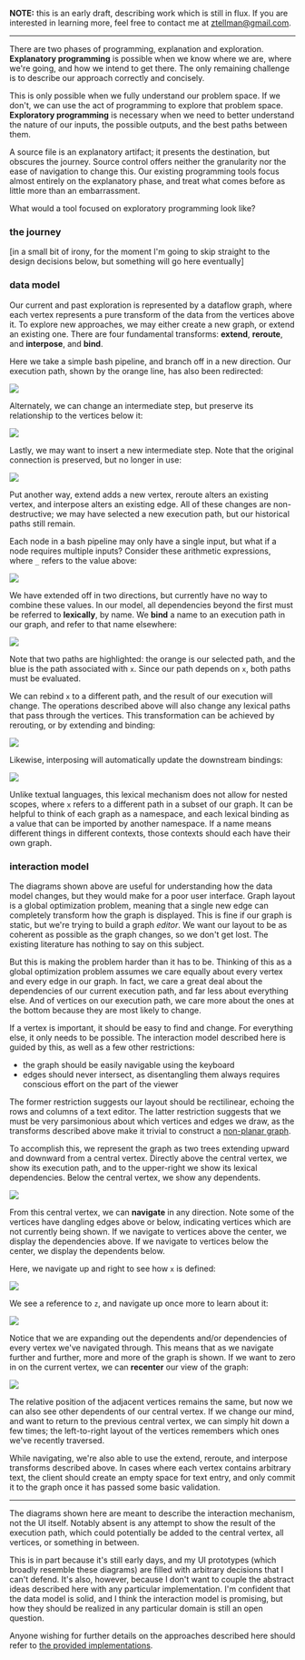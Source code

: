 **NOTE:** this is an early draft, describing work which is still in flux.  If you are interested in learning more, feel free to contact me at ztellman@gmail.com.  

---

There are two phases of programming, explanation and exploration.  **Explanatory programming** is possible when we know where we are, where we're going, and how we intend to get there.  The only remaining challenge is to describe our approach correctly and concisely.  

This is only possible when we fully understand our problem space.  If we don't, we can use the act of programming to explore that problem space.  **Exploratory programming** is necessary when we need to better understand the nature of our inputs, the possible outputs, and the best paths between them.

A source file is an explanatory artifact; it presents the destination, but obscures the journey.  Source control offers neither the granularity nor the ease of navigation to change this.  Our existing programming tools focus almost entirely on the explanatory phase, and treat what comes before as little more than an embarrassment.  

What would a tool focused on exploratory programming look like?

### the journey

[in a small bit of irony, for the moment I'm going to skip straight to the design decisions below, but something will go here eventually]

### data model

Our current and past exploration is represented by a dataflow graph, where each vertex represents a pure transform of the data from the vertices above it.  To explore new approaches, we may either create a new graph, or extend an existing one.  There are four fundamental transforms: **extend**, **reroute**, and **interpose**, and **bind**.

Here we take a simple bash pipeline, and branch off in a new direction.  Our execution path, shown by the orange line, has also been redirected:

![](doc/extend.png)

Alternately, we can change an intermediate step, but preserve its relationship to the vertices below it: 

![](doc/reroute.png)

Lastly, we may want to insert a new intermediate step.  Note that the original connection is preserved, but no longer in use:

![](doc/interpose.png)

Put another way, extend adds a new vertex, reroute alters an existing vertex, and interpose alters an existing edge.  All of these changes are non-destructive; we may have selected a new execution path, but our historical paths still remain.

Each node in a bash pipeline may only have a single input, but what if a node requires multiple inputs?  Consider these arithmetic expressions, where `_` refers to the value above:

![](doc/arithmetic1.png)

We have extended off in two directions, but currently have no way to combine these values.  In our model, all dependencies beyond the first must be referred to **lexically**, by name.  We **bind** a name to an execution path in our graph, and refer to that name elsewhere:

![](doc/arithmetic2.png)

Note that two paths are highlighted: the orange is our selected path, and the blue is the path associated with `x`.  Since our path depends on `x`, both paths must be evaluated.

We can rebind `x` to a different path, and the result of our execution will change.  The operations described above will also change any lexical paths that pass through the vertices.  This transformation can be achieved by rerouting, or by extending and binding:

![](doc/arithmetic3.png)

Likewise, interposing will automatically update the downstream bindings:

![](doc/arithmetic4.png)

Unlike textual languages, this lexical mechanism does not allow for nested scopes, where `x` refers to a different path in a subset of our graph.  It can be helpful to think of each graph as a namespace, and each lexical binding as a value that can be imported by another namespace.  If a name means different things in different contexts, those contexts should each have their own graph.

### interaction model

The diagrams shown above are useful for understanding how the data model changes, but they would make for a poor user interface.  Graph layout is a global optimization problem, meaning that a single new edge can completely transform how the graph is displayed.  This is fine if our graph is static, but we're trying to build a graph *editor*.  We want our layout to be as coherent as possible as the graph changes, so we don't get lost.  The existing literature has nothing to say on this subject.

But this is making the problem harder than it has to be.  Thinking of this as a global optimization problem assumes we care equally about every vertex and every edge in our graph.  In fact, we care a great deal about the dependencies of our current execution path, and far less about everything else.  And of vertices on our execution path, we care more about the ones at the bottom because they are most likely to change.

If a vertex is important, it should be easy to find and change.  For everything else, it only needs to be possible.  The interaction model described here is guided by this, as well as a few other restrictions:

* the graph should be easily navigable using the keyboard
* edges should never intersect, as disentangling them always requires conscious effort on the part of the viewer

The former restriction suggests our layout should be rectilinear, echoing the rows and columns of a text editor.  The latter restriction suggests that we must be very parsimonious about which vertices and edges we draw, as the transforms described above make it trivial to construct a [non-planar graph](https://en.wikipedia.org/wiki/Planar_graph).  

To accomplish this, we represent the graph as two trees extending upward and downward from a central vertex.  Directly above the central vertex, we show its execution path, and to the upper-right we show its lexical dependencies.  Below the central vertex, we show any dependents.  

![](doc/layout1.png)

From this central vertex, we can **navigate** in any direction.  Note some of the vertices have dangling edges above or below, indicating vertices which are not currently being shown.  If we navigate to vertices above the center, we display the dependencies above.  If we navigate to vertices below the center, we display the dependents below.

Here, we navigate up and right to see how `x` is defined:

![](doc/layout2.png)

We see a reference to `z`, and navigate up once more to learn about it:

![](doc/layout3.png)

Notice that we are expanding out the dependents and/or dependencies of every vertex we've navigated through.  This means that as we navigate further and further, more and more of the graph is shown.  If we want to zero in on the current vertex, we can **recenter** our view of the graph:

![](doc/layout4.png)

The relative position of the adjacent vertices remains the same, but now we can also see other dependents of our central vertex.  If we change our mind, and want to return to the previous central vertex, we can simply hit down a few times; the left-to-right layout of the vertices remembers which ones we've recently traversed.

While navigating, we're also able to use the extend, reroute, and interpose transforms described above.  In cases where each vertex contains arbitrary text, the client should create an empty space for text entry, and only commit it to the graph once it has passed some basic validation.

---

The diagrams shown here are meant to describe the interaction mechanism, not the UI itself.  Notably absent is any attempt to show the result of the execution path, which could potentially be added to the central vertex, all vertices, or something in between.  

This is in part because it's still early days, and my UI prototypes (which broadly resemble these diagrams) are filled with arbitrary decisions that I can't defend.  It's also, however, because I don't want to couple the abstract ideas described here with any particular implementation.  I'm confident that the data model is solid, and I think the interaction model is promising, but how they should be realized in any particular domain is still an open question.

Anyone wishing for further details on the approaches described here should refer to [the provided implementations](https://github.com/lacuna/model/tree/master/src/io/lacuna/model).
















